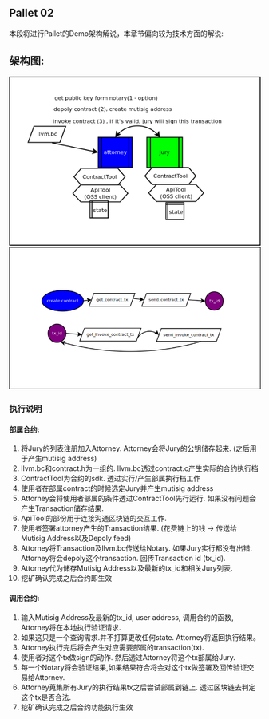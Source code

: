 ## Pallet 02

本段将进行Pallet的Demo架构解说，本章节偏向较为技术方面的解说:

## 架构图:
![](./img/pallet.png)
![](./img/process.png)

### 执行说明
#### 部属合约:
1. 将Jury的列表注册加入Attorney. Attorney会将Jury的公钥储存起来. (之后用于产生mutisig address)
2. llvm.bc和contract.h为一组的. llvm.bc透过contract.c产生实际的合约执行档
3. ContractTool为合约的sdk. 透过实行/产生部属执行档工作
4. 使用者在部属contract的时候选定Jury并产生mutisig address
5. Attorney会将使用者部属的条件透过ContractTool先行运行. 如果没有问题会产生Transaction储存结果.
6. ApiTool的部份用于连接沟通区块链的交互工作.
7. 使用者签署attorney产生的Transaction结果. (花费链上的钱 -> 传送给Mutisig Address以及Depoly feed)
8. Attorney将Transaction及llvm.bc传送给Notary. 如果Jury实行都没有出错. Attorney将会depoly这个transaction. 回传Transaction id (tx_id).
9. Attorney代为储存Mutisig Address以及最新的tx_id和相关Jury列表.
10. 挖矿确认完成之后合约即生效

#### 调用合约:
1. 输入Mutisig Address及最新的tx_id, user address, 调用合约的函数, Attorney将在本地执行验证请求.
2. 如果这只是一个查询需求.并不打算更改任何state. Attorney将返回执行结果。
3. Attorney执行完后将会产生对应需要部属的transaction(tx).
4. 使用者对这个tx做sign的动作. 然后透过Attorney将这个tx部属给Jury.
5. 每一个Notary将会验证结果,如果结果符合将会对这个tx做签署及回传验证交易给Attorney.
6. Attorney蒐集所有Jury的执行结果tx之后尝试部属到链上. 透过区块链去判定这个tx是否合法.
7. 挖矿确认完成之后合约功能执行生效
